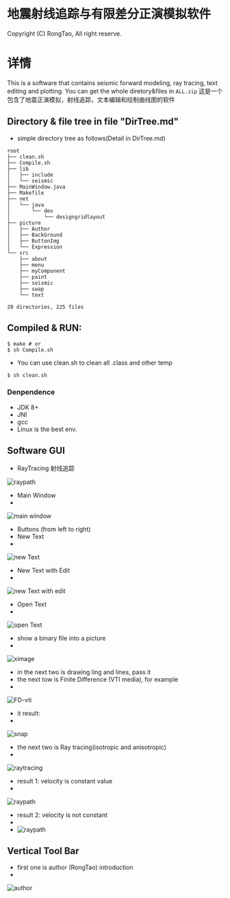 # 地震射线追踪与有限差分正演模拟软件

Copyright (C) RongTao, All right reserve.

# 详情

This is a software that contains seismic forward modeling, ray tracing, text editing and plotting. You can get the whole diretory&files in ```ALL.zip```
这是一个包含了地震正演模拟，射线追踪，文本编辑和绘制曲线图的软件

## Directory & file tree in file "DirTree.md"

* simple directory tree as follows(Detail in DirTree.md)

```shell
root
├── clean.sh
├── Compile.sh
├── lib
│   ├── include
│   └── seismic
├── MainWindow.java
├── Makefile
├── net
│   └── java
│       └── dev
│           └── designgridlayout
├── picture
│   ├── Author
│   ├── BackGround
│   ├── ButtonImg
│   └── Expression
└── src
    ├── about
    ├── menu
    ├── myComponent
    ├── paint
    ├── seismic
    ├── swap
    └── text

20 directories, 225 files
```

## Compiled & RUN: 

```shell
$ make # or
$ sh Compile.sh
```

* You can use clean.sh to clean all .class and other temp

```shell
$ sh clean.sh
```

### Denpendence

* JDK 8+
* JNI
* gcc
* Linux is the best env.

## Software GUI

* RayTracing 射线追踪

![raypath](raypath.jpg)

* Main Window
* 
![main window](screenshot/mainWindows.jpg)
* Buttons (from left to right)
* New Text
* 
![new Text](screenshot/newText.jpg)
* New Text with Edit
* 
![new Text with edit](screenshot/newTextWithEdit.jpg)
* Open Text
* 
![open Text](screenshot/openText.jpg)
* show a binary file into a picture
* 
![ximage](screenshot/ximage.jpg)
* in the next two is drawing ling and lines, pass it
* the next tow is Finite Difference (VTI media), for example
* 
![FD-vti](screenshot/FD-vti.jpg)
* it result:
* 
![snap](screenshot/snap.jpg)
* the next two is Ray tracing(isotropic and anisotropic)
* 
![raytracing](screenshot/raytracing.jpg)
* result 1: velocity is constant value
* 
![raypath](screenshot/raypath.jpg)
* result 2: velocity is not constant
* 
* ![raypath](screenshot/raypath2.jpg)

## Vertical Tool Bar
* first one is author (RongTao) introduction
* 
![author](screenshot/author.jpg)
